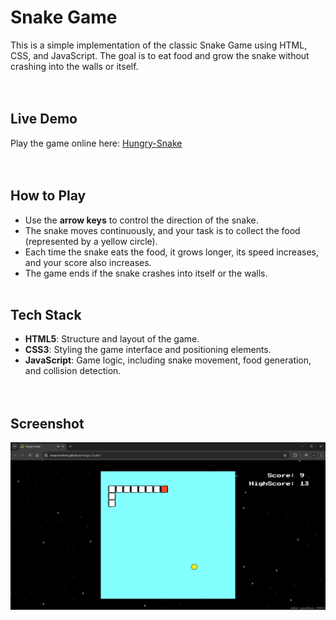 # Snake Game

This is a simple implementation of the classic Snake Game using HTML, CSS, and JavaScript. The goal is to eat food and grow the snake without crashing into the walls or itself.
<br><br><br>

## Live Demo

Play the game online here: [Hungry-Snake](https://amanranahere.github.io/Hungry-Snake/)
<br><br><br>

## How to Play

- Use the **arrow keys** to control the direction of the snake.
- The snake moves continuously, and your task is to collect the food (represented by a yellow circle).
- Each time the snake eats the food, it grows longer, its speed increases, and your score also increases.
- The game ends if the snake crashes into itself or the walls.
<br><br>

## Tech Stack

- **HTML5**: Structure and layout of the game.
- **CSS3**: Styling the game interface and positioning elements.
- **JavaScript**: Game logic, including snake movement, food generation, and collision detection.
<br><br><br>

## Screenshot

![Gameplay Screenshot](./images/Screenshot.png)

